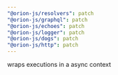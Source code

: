 ```yaml
---
"@orion-js/resolvers": patch
"@orion-js/graphql": patch
"@orion-js/echoes": patch
"@orion-js/logger": patch
"@orion-js/dogs": patch
"@orion-js/http": patch
---
```


wraps executions in a async context
